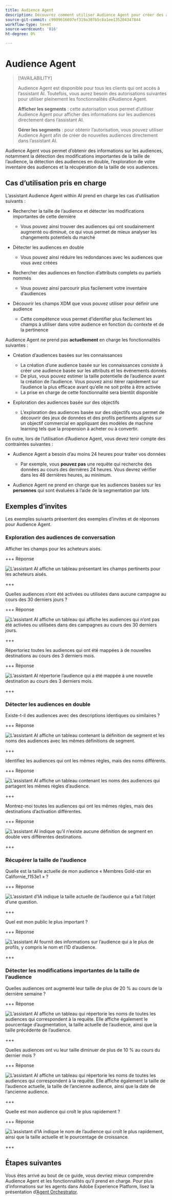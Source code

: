 ```yaml
---
title: Audience Agent
description: Découvrez comment utiliser Audience Agent pour créer des audiences, afficher les modifications d’audience, détecter les audiences en double et afficher les informations sur l’audience.
source-git-commit: c9909616697ef319a307b5c8a1ee135204347844
workflow-type: tm+mt
source-wordcount: '816'
ht-degree: 0%

---
```



# Audience Agent

>[!AVAILABILITY]
>
>Audience Agent est disponible pour tous les clients qui ont accès à l’assistant AI. Toutefois, vous aurez besoin des autorisations suivantes pour utiliser pleinement les fonctionnalités d’Audience Agent.
>
>**Afficher les segments** : cette autorisation vous permet d’utiliser Audience Agent pour afficher des informations sur les audiences directement dans l’assistant AI.
>
>**Gérer les segments** : pour obtenir l’autorisation, vous pouvez utiliser Audience Agent afin de créer de nouvelles audiences directement dans l’assistant AI.

Audience Agent vous permet d’obtenir des informations sur les audiences, notamment la détection des modifications importantes de la taille de l’audience, la détection des audiences en double, l’exploration de votre inventaire des audiences et la récupération de la taille de vos audiences.

## Cas d’utilisation pris en charge

L’assistant Audience Agent within AI prend en charge les cas d’utilisation suivants :

- Rechercher la taille de l’audience et détecter les modifications importantes de cette dernière

   - Vous pouvez ainsi trouver des audiences qui ont soudainement augmenté ou diminué, ce qui vous permet de mieux analyser les changements potentiels du marché

- Détecter les audiences en double

   - Vous pouvez ainsi réduire les redondances avec les audiences que vous avez créées

- Rechercher des audiences en fonction d’attributs complets ou partiels nommés

   - Vous pouvez ainsi parcourir plus facilement votre inventaire d’audiences

- Découvrir les champs XDM que vous pouvez utiliser pour définir une audience

   - Cette compétence vous permet d’identifier plus facilement les champs à utiliser dans votre audience en fonction du contexte et de la pertinence

Audience Agent ne prend pas **actuellement** en charge les fonctionnalités suivantes :

- Création d’audiences basées sur les connaissances

   - La création d’une audience basée sur les connaissances consiste à créer une audience basée sur les attributs et les événements donnés
   - De plus, vous pouvez estimer la taille potentielle de l’audience avant la création de l’audience. Vous pouvez ainsi itérer rapidement sur l’audience la plus efficace avant qu’elle ne soit prête à être activée
   - La prise en charge de cette fonctionnalité sera bientôt disponible

- Exploration des audiences basée sur des objectifs

   - L’exploration des audiences basée sur des objectifs vous permet de découvrir des jeux de données et des profils pertinents alignés sur un objectif commercial en appliquant des modèles de machine learning tels que la propension à acheter ou à convertir.

En outre, lors de l’utilisation d’Audience Agent, vous devez tenir compte des contraintes suivantes :

- Audience Agent a besoin d’au moins 24 heures pour traiter vos données

   - Par exemple, vous **pouvez pas** une requête qui recherche des données au cours des dernières 24 heures. Vous devrez vérifier dans les 48 dernières heures, au minimum.

- Audience Agent ne prend en charge que les audiences basées sur les **personnes** qui sont évaluées à l’aide de la segmentation par lots

## Exemples d’invites

Les exemples suivants présentent des exemples d’invites et de réponses pour Audience Agent.

### Exploration des audiences de conversation

Afficher les champs pour les acheteurs aisés.

+++ Réponse

![L’assistant AI affiche un tableau présentant les champs pertinents pour les acheteurs aisés.](./images/audience/affluent-buyers.png)

+++

Quelles audiences n’ont été activées ou utilisées dans aucune campagne au cours des 30 derniers jours ?

+++ Réponse

![L’assistant AI affiche un tableau qui affiche les audiences qui n’ont pas été activées ou utilisées dans des campagnes au cours des 30 derniers jours.](./images/audience/not-activated.png)

+++

Répertoriez toutes les audiences qui ont été mappées à de nouvelles destinations au cours des 3 derniers mois.

+++ Réponse

![L’assistant AI répertorie l’audience qui a été mappée à une nouvelle destination au cours des 3 derniers mois.](./images/audience/new-destination.png)

+++

### Détecter les audiences en double

Existe-t-il des audiences avec des descriptions identiques ou similaires ?

+++ Réponse

![L’assistant AI affiche un tableau contenant la définition de segment et les noms des audiences avec les mêmes définitions de segment.](./images/audience/similar-descriptions.png)

+++

Identifiez les audiences qui ont les mêmes règles, mais des noms différents.

+++ Réponse

![L’assistant AI affiche un tableau contenant les noms des audiences qui partagent les mêmes règles d’audience.](./images/audience/same-rules-different-names.png)

+++

Montrez-moi toutes les audiences qui ont les mêmes règles, mais des destinations d’activation différentes.

+++ Réponse

![L’assistant AI indique qu’il n’existe aucune définition de segment en double vers différentes destinations.](./images/audience/same-rules-different-destinations.png)

+++

### Récupérer la taille de l’audience

Quelle est la taille actuelle de mon audience « Membres Gold-star en Californie_f153e1 » ?

+++ Réponse

![ L’assistant d’IA indique la taille actuelle de l’audience qui a fait l’objet d’une question.](./images/audience/current-size.png)

+++

Quel est mon public le plus important ?

+++ Réponse

![L’assistant AI fournit des informations sur l’audience qui a le plus de profils, y compris le nom et l’ID d’audience.](./images/audience/largest-audience.png)

+++

### Détecter les modifications importantes de la taille de l’audience

Quelles audiences ont augmenté leur taille de plus de 20 % au cours de la dernière semaine ?

+++ Réponse

![ L’assistant AI affiche un tableau qui répertorie les noms de toutes les audiences qui correspondent à la requête. Elle affiche également le pourcentage d’augmentation, la taille actuelle de l’audience, ainsi que la taille précédente de l’audience.](./images/audience/increase-past-week.png)

+++

Quelles audiences ont vu leur taille diminuer de plus de 10 % au cours du dernier mois ?

+++ Réponse

![ L’assistant AI affiche un tableau qui répertorie les noms de toutes les audiences qui correspondent à la requête. Elle affiche également la taille de l’audience actuelle, la taille de l’ancienne audience, ainsi que la date de l’ancienne audience.](./images/audience/decrease-month.png)

+++

Quelle est mon audience qui croît le plus rapidement ?

+++ Réponse

![L’assistant d’IA indique le nom de l’audience qui croît le plus rapidement, ainsi que la taille actuelle et le pourcentage de croissance.](./images/audience/fastest-growing.png)

+++

## Étapes suivantes

Vous êtes arrivé au bout de ce guide, vous devriez mieux comprendre Audience Agent et les fonctionnalités qu’il prend en charge. Pour plus d’informations sur les agents dans Adobe Experience Platform, lisez la présentation d’[Agent Orchestrator](./agent-orchestrator.md).
